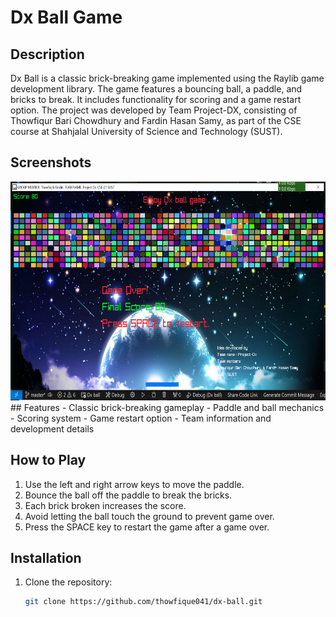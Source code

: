 # Dx Ball Game

## Description
Dx Ball is a classic brick-breaking game implemented using the Raylib game development library. The game features a bouncing ball, a paddle, and bricks to break. It includes functionality for scoring and a game restart option. The project was developed by Team Project-DX, consisting of Thowfiqur Bari Chowdhury and Fardin Hasan Samy, as part of the CSE course at Shahjalal University of Science and Technology (SUST).

## Screenshots
<img src="game screenshot.png" alt="Game Screenshot" width="700" height="350">
## Features
- Classic brick-breaking gameplay
- Paddle and ball mechanics
- Scoring system
- Game restart option
- Team information and development details

## How to Play
1. Use the left and right arrow keys to move the paddle.
2. Bounce the ball off the paddle to break the bricks.
3. Each brick broken increases the score.
4. Avoid letting the ball touch the ground to prevent game over.
5. Press the SPACE key to restart the game after a game over.

## Installation
1. Clone the repository:
   ```bash
   git clone https://github.com/thowfique041/dx-ball.git
